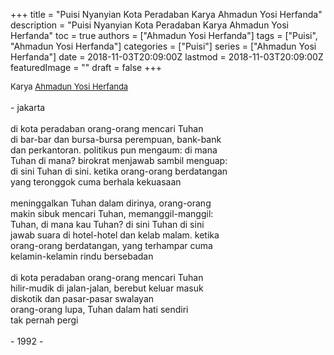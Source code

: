 +++
title = "Puisi Nyanyian Kota Peradaban Karya Ahmadun Yosi Herfanda"
description = "Puisi Nyanyian Kota Peradaban Karya Ahmadun Yosi Herfanda"
toc = true
authors = ["Ahmadun Yosi Herfanda"]
tags = ["Puisi", "Ahmadun Yosi Herfanda"]
categories = ["Puisi"]
series = ["Ahmadun Yosi Herfanda"]
date = 2018-11-03T20:09:00Z
lastmod = 2018-11-03T20:09:00Z
featuredImage = ""
draft = false
+++

<div style="text-align: justify;">
<div style="font-size: small;">Karya <a href="/authors/ahmadun-yosi-herfanda/" target="_blank">Ahmadun Yosi Herfanda</a></div><br />
- jakarta<br /><br />di kota peradaban orang-orang mencari Tuhan<br />di bar-bar dan bursa-bursa perempuan, bank-bank<br />dan perkantoran. politikus pun mengaum: di mana<br />Tuhan di mana? birokrat menjawab sambil menguap:<br />di sini Tuhan di sini. ketika orang-orang berdatangan<br />yang teronggok cuma berhala kekuasaan<br /><br />meninggalkan Tuhan dalam dirinya, orang-orang<br />makin sibuk mencari Tuhan, memanggil-manggil:<br />Tuhan, di mana kau Tuhan? di sini Tuhan di sini<br />jawab suara di hotel-hotel dan kelab malam. ketika<br />orang-orang berdatangan, yang terhampar cuma<br />kelamin-kelamin rindu bersebadan<br /><br />di kota peradaban orang-orang mencari Tuhan<br />hilir-mudik di jalan-jalan, berebut keluar masuk<br />diskotik dan pasar-pasar swalayan<br />orang-orang lupa, Tuhan dalam hati sendiri<br />tak pernah pergi<br /><br />- 1992 -</div>
